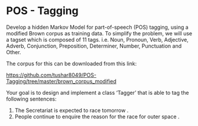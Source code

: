 <h1> POS - Tagging</h1>
Develop a hidden Markov Model for part-of-speech
(POS) tagging, using a modified Brown corpus as training data. To simplify
the problem, we will use a tagset which is composed of 11 tags. i.e. Noun, Pronoun, Verb, Adjective, Adverb, Conjunction, Preposition, Determiner, Number,
Punctuation and Other.

The corpus for this can be downloaded from this link:

https://github.com/tushar8049/POS-Tagging/tree/master/brown_corpus_modified

Your goal is to design and implement a class ‘Tagger’ that is able to tag the
following sentences:

1. The Secretariat is expected to race tomorrow .
2. People continue to enquire the reason for the race for outer space .

